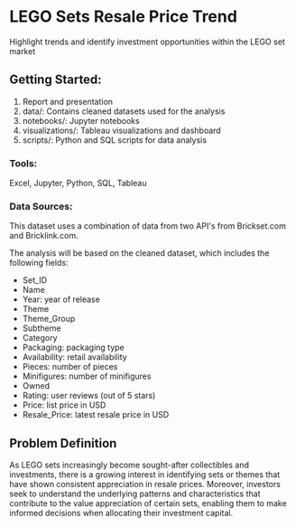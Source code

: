 # LEGO Sets Resale Price Trend
Highlight trends and identify investment opportunities within the LEGO set market

## Getting Started: 
1. Report and presentation
2. data/: Contains cleaned datasets used for the analysis
3. notebooks/: Jupyter notebooks
4. visualizations/: Tableau visualizations and dashboard
5. scripts/: Python and SQL scripts for data analysis

### Tools:
Excel, Jupyter, Python, SQL, Tableau

### Data Sources:
This dataset uses a combination of data from two API's from Brickset.com and Bricklink.com.

The analysis will be based on the cleaned dataset, which includes the following fields:
* Set_ID
* Name
* Year: year of release
* Theme
* Theme_Group
* Subtheme
* Category
* Packaging: packaging type
* Availability: retail availability
* Pieces: number of pieces
* Minifigures: number of minifigures
* Owned
* Rating: user reviews (out of 5 stars)
* Price: list price in USD
* Resale_Price: latest resale price in USD

## Problem Definition
As LEGO sets increasingly become sought-after collectibles and investments, there is a growing interest in identifying sets or themes that have shown consistent appreciation in resale prices. Moreover, investors seek to understand the underlying patterns and characteristics that contribute to the value appreciation of certain sets, enabling them to make informed decisions when allocating their investment capital.
